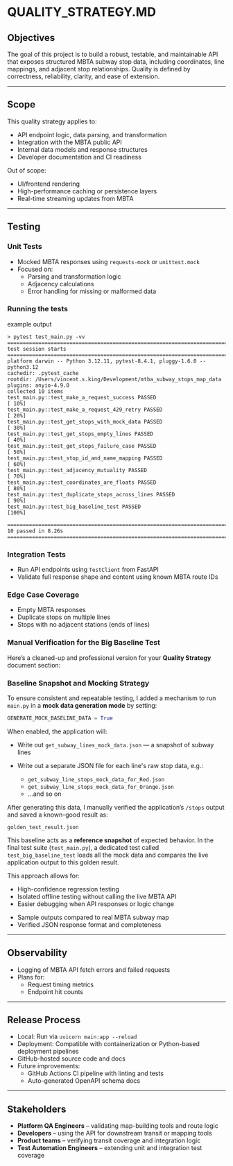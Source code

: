 
# QUALITY_STRATEGY.MD

## Objectives

The goal of this project is to build a robust, testable, and maintainable API that exposes structured MBTA subway stop data, including coordinates, line mappings, and adjacent stop relationships. Quality is defined by correctness, reliability, clarity, and ease of extension.

---

## Scope

This quality strategy applies to:
- API endpoint logic, data parsing, and transformation
- Integration with the MBTA public API
- Internal data models and response structures
- Developer documentation and CI readiness

Out of scope:
- UI/frontend rendering
- High-performance caching or persistence layers
- Real-time streaming updates from MBTA

---

## Testing

### Unit Tests
- Mocked MBTA responses using `requests-mock` or `unittest.mock`
- Focused on:
  - Parsing and transformation logic
  - Adjacency calculations
  - Error handling for missing or malformed data

### Running the tests 
example output
```
> pytest test_main.py -vv
=============================================================================================== test session starts ================================================================================================
platform darwin -- Python 3.12.11, pytest-8.4.1, pluggy-1.6.0 -- python3.12
cachedir: .pytest_cache
rootdir: /Users/vincent.s.king/Development/mtba_subway_stops_map_data
plugins: anyio-4.9.0
collected 10 items                                                                                                                                                                                                 
test_main.py::test_make_a_request_success PASSED                                                                                                                                                             [ 10%]
test_main.py::test_make_a_request_429_retry PASSED                                                                                                                                                           [ 20%]
test_main.py::test_get_stops_with_mock_data PASSED                                                                                                                                                           [ 30%]
test_main.py::test_get_stops_empty_lines PASSED                                                                                                                                                              [ 40%]
test_main.py::test_get_stops_failure_case PASSED                                                                                                                                                             [ 50%]
test_main.py::test_stop_id_and_name_mapping PASSED                                                                                                                                                           [ 60%]
test_main.py::test_adjacency_mutuality PASSED                                                                                                                                                                [ 70%]
test_main.py::test_coordinates_are_floats PASSED                                                                                                                                                             [ 80%]
test_main.py::test_duplicate_stops_across_lines PASSED                                                                                                                                                       [ 90%]
test_main.py::test_big_baseline_test PASSED                                                                                                                                                                  [100%]

================================================================================================ 10 passed in 8.26s ================================================================================================
```
### Integration Tests
- Run API endpoints using `TestClient` from FastAPI
- Validate full response shape and content using known MBTA route IDs

### Edge Case Coverage
- Empty MBTA responses
- Duplicate stops on multiple lines
- Stops with no adjacent stations (ends of lines)

### Manual Verification for the Big Baseline Test
Here’s a cleaned-up and professional version for your **Quality Strategy** document section:

### Baseline Snapshot and Mocking Strategy

To ensure consistent and repeatable testing, I added a mechanism to run `main.py` in a **mock data generation mode** by setting:

```python
GENERATE_MOCK_BASELINE_DATA = True
```

When enabled, the application will:

* Write out `get_subway_lines_mock_data.json` — a snapshot of subway lines
* Write out a separate JSON file for each line's raw stop data, e.g.:

  * `get_subway_line_stops_mock_data_for_Red.json`
  * `get_subway_line_stops_mock_data_for_Orange.json`
  * ...and so on

After generating this data, I manually verified the application’s `/stops` output and saved a known-good result as:

```
golden_test_result.json
```

This baseline acts as a **reference snapshot** of expected behavior. In the final test suite (`test_main.py`), a dedicated test called `test_big_baseline_test` loads all the mock data and compares the live application output to this golden result.

This approach allows for:

* High-confidence regression testing
* Isolated offline testing without calling the live MBTA API
* Easier debugging when API responses or logic change

- Sample outputs compared to real MBTA subway map
- Verified JSON response format and completeness

---

## Observability

- Logging of MBTA API fetch errors and failed requests
- Plans for:
  - Request timing metrics
  - Endpoint hit counts

---

## Release Process

- Local: Run via `uvicorn main:app --reload`
- Deployment: Compatible with containerization or Python-based deployment pipelines
- GitHub-hosted source code and docs
- Future improvements:
  - GitHub Actions CI pipeline with linting and tests
  - Auto-generated OpenAPI schema docs

---

## Stakeholders

- **Platform QA Engineers** – validating map-building tools and route logic
- **Developers** – using the API for downstream transit or mapping tools
- **Product teams** – verifying transit coverage and integration logic
- **Test Automation Engineers** – extending unit and integration test coverage
